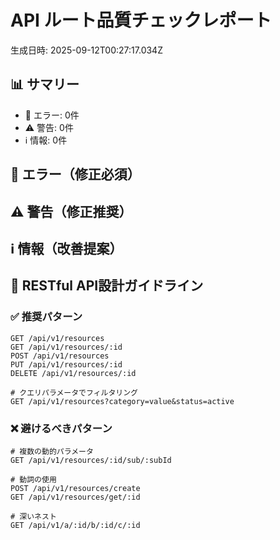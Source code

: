 # API ルート品質チェックレポート

生成日時: 2025-09-12T00:27:17.034Z

## 📊 サマリー

- 🚨 エラー: 0件
- ⚠️ 警告: 0件  
- ℹ️ 情報: 0件

## 🚨 エラー（修正必須）



## ⚠️ 警告（修正推奨）



## ℹ️ 情報（改善提案）



## 🎯 RESTful API設計ガイドライン

### ✅ 推奨パターン

```
GET /api/v1/resources
GET /api/v1/resources/:id
POST /api/v1/resources
PUT /api/v1/resources/:id
DELETE /api/v1/resources/:id

# クエリパラメータでフィルタリング
GET /api/v1/resources?category=value&status=active
```

### ❌ 避けるべきパターン

```
# 複数の動的パラメータ
GET /api/v1/resources/:id/sub/:subId

# 動詞の使用
POST /api/v1/resources/create
GET /api/v1/resources/get/:id

# 深いネスト
GET /api/v1/a/:id/b/:id/c/:id
```
